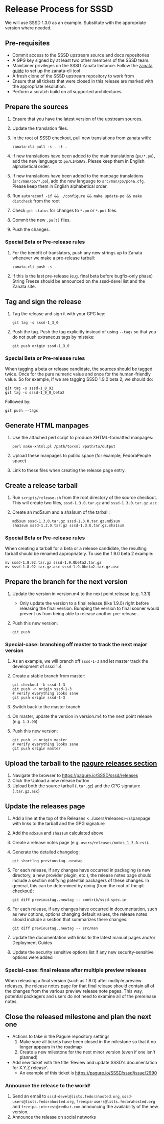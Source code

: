 # Release Process for SSSD

We will use SSSD 1.3.0 as an example. Substitute with the appropriate version where needed.

## Pre-requisites

  - Commit access to the SSSD upstream source and docs repositories
  - A GPG key signed by at least two other members of the SSSD team.
  - Maintainer privileges on the SSSD Zanata Instance. Follow the [zanata guide](http://docs.zanata.org/en/release/client/configuration/) to set up the zanata-cli tool
  - A fresh clone of the SSSD upstream repository to work from
  - Ensure that all tickets that were closed in this release are marked with the appropriate resolution.
  - Perform a scratch build on all supported architectures.

## Prepare the sources

1.  Ensure that you have the latest version of the upstream sources.

2.  Update the translation files.

3.  In the root of SSSD checkout, pull new translations from zanata with:
    
        zanata-cli pull -s . -t .

4.  If new translations have been added to the main translations (`po/*.po`), add the new language to `po/LINGUAS`. Please keep them in English alphabetical order.

5.  If new translations have been added to the manpage translations (`src/man/po/*.po`), add the new language to `src/man/po/po4a.cfg`. Please keep them in English alphabetical order.

6.  Run `autoreconf -if && ./configure && make update-po && make distcheck` from the root

7.  Check `git status` for changes to `*.po` or `*.pot` files.

8.  Commit the new `.po[t]` files.

9.  Push the changes.

### Special Beta or Pre-release rules

1.  For the benefit of translators, push any new strings up to Zanata whenever we make a pre-release tarball:
    
        zanata-cli push -s .

2.  If this is the last pre-release (e.g. final beta before bugfix-only phase) String Freeze should be announced on the sssd-devel list and the Zanata site.

## Tag and sign the release

1.  Tag the release and sign it with your GPG key:
    
        git tag -s sssd-1_3_0

2.  Push the tag. Push the tag explicitly instead of using `--tags` so that you do not push extraneous tags by mistake:
    
        git push origin sssd-1_3_0

### Special Beta or Pre-release rules

When tagging a beta or release candidate, the sources should be tagged twice. Once for the pure numeric value and once for the human-friendly value. So for example, if we are tagging SSSD 1.9.0 beta 2, we should do:

    git tag -s sssd-1_8_92
    git tag -s sssd-1_9_0_beta2

Followed by:

    git push --tags

## Generate HTML manpages

1.  Use the attached perl script to produce XHTML-formatted manpages:
    
        perl make-xhtml.pl /path/to/xml /path/to/output

2.  Upload these manpages to public space (for example, FedoraPeople space)

3.  Link to these files when creating the release page entry.

## Create a release tarball

1.  Run `scripts/release.sh` from the root directory of the source checkout. This will create two files, `sssd-1.3.0.tar.gz` and `sssd-1.3.0.tar.gz.asc`

2.  Create an md5sum and a sha1sum of the tarball:
    
        md5sum sssd-1.3.0.tar.gz sssd-1.3.0.tar.gz.md5sum
        sha1sum sssd-1.3.0.tar.gz sssd-1.3.0.tar.gz.sha1sum

### Special Beta or Pre-release rules

When creating a tarball for a beta or a release candidate, the resulting tarball should be renamed appropriately. To use the 1.9.0 beta 2 example:

    mv sssd-1.8.92.tar.gz sssd-1.9.0beta2.tar.gz
    mv sssd-1.8.92.tar.gz.asc sssd-1.9.0beta2.tar.gz.asc

## Prepare the branch for the next version

1.  Update the version in version.m4 to the next point release (e.g. 1.3.1)
    
    - Only update the version to a final release (like 1.9.0) right before releasing the final version. Bumping the version to final sooner would prevent us from being able to release another pre-release..

2.  Push this new version:
    
        git push

### Special-case: branching off master to track the next major version

1.  As an example, we will branch off `sssd-1-3` and let master track the development of sssd 1.4

2.  Create a stable branch from master:
    
        git checkout -b sssd-1-3
        git push -n origin sssd-1-3
        # verify everything looks sane
        git push origin sssd-1-3

3.  Switch back to the master branch

4.  On master, update the version in version.m4 to the next point release (e.g. `1.3.90`)

5.  Push this new version:
    
        git push -n origin master
        # verify everything looks sane
        git push origin master

## Upload the tarball to the [pagure releases section](https://pagure.io/SSSD/sssd/releases)

1.  Navigate the browser to <https://pagure.io/SSSD/sssd/releases>
2.  Click the Upload a new release button
3.  Upload both the source tarball (`.tar.gz`) and the GPG signature (`.tar.gz.asc`)

## Update the releases page

1.  Add a line at the top of the <span data-role="doc">Releases \<../users/releases\></spanpage with links to the tarball and the GPG signature

2.  Add the `md5sum` and `sha1sum` calculated above

3.  Create a release notes page (e.g. `users/releases/notes_1_3_0.rst`).

4.  Generate the detailed changelog:
    
        git shortlog previoustag..newtag

5.  For each release, if any changes have occurred in packaging (a new directory, a new provider plugin, etc.), the release notes page should include a section notifying potential packagers of these changes. In general, this can be determined by doing (from the root of the git checkout):
    
        git diff previoustag..newtag -- contrib/sssd.spec.in

6.  For each release, if any changes have occurred in documentation, such as new options, options changing default values, the release notes should include a section that summarizes there changes:
    
        git diff previoustag..newtag -- src/man

7.  Update the documentation with links to the latest manual pages and/or Deployment Guides

8.  Update the security sensitive options list if any new security-sensitive options were added

### Special-case: final release after multiple preview releases

When releasing a final version (such as 1.9.0) after multiple preview releases, the release notes page for that final release should contain all of the changes from the various preview release note pages. This way, potential packagers and users do not need to examine all of the prerelease notes.

## Close the released milestone and plan the next one

  - Actions to take in the Pagure repository settings
    1.  Make sure all tickets have been closed in the milestone so that it no longer appears in the roadmap
    2.  Create a new milestone for the next minor version (even if one isn't planned)
  - Add new ticket with the title 'Review and update SSSD's documentation for X.Y.Z release'.
    - An example of this ticket is <https://pagure.io/SSSD/sssd/issue/2990>

### Announce the release to the world\!

1.  Send an email to `sssd-devel@lists.fedorahosted.org`, `sssd-users@lists.fedorahosted.org`, `freeipa-users@lists.fedorahosted.org` and `freeipa-interest@redhat.com` announcing the availability of the new version.
2.  Announce the release on social networks
